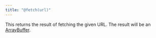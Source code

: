 ```yaml
---
title: "@fetch(url)"
---
```


This returns the result of fetching the given URL. The result will be an [ArrayBuffer](https://developer.mozilla.org/en-US/docs/Web/JavaScript/Reference/Global_Objects/ArrayBuffer).
